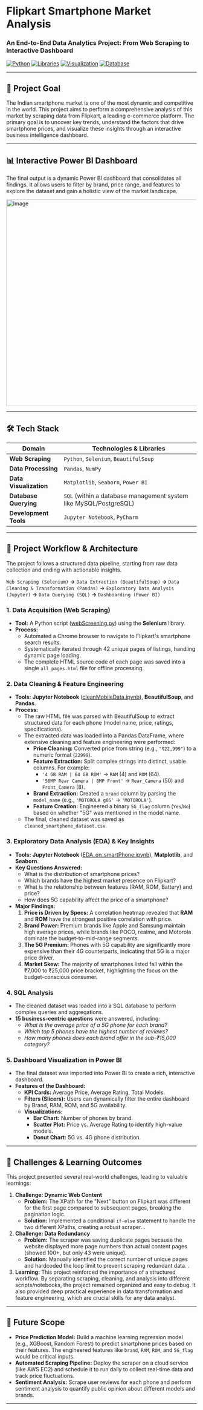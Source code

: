 # Flipkart Smartphone Market Analysis

### An End-to-End Data Analytics Project: From Web Scraping to Interactive Dashboard

[![Python](https://img.shields.io/badge/Python-3.9%2B-blue.svg)](https://www.python.org/downloads/)
[![Libraries](https://img.shields.io/badge/Libraries-Pandas%20%7C%20Selenium%20%7C%20Seaborn-brightgreen.svg)](https://pypi.org/)
[![Visualization](https://img.shields.io/badge/Dashboard-Power%20BI-yellow.svg)](https://powerbi.microsoft.com/)
[![Database](https://img.shields.io/badge/Database-SQL-lightgrey.svg)]()

---

## 🎯 Project Goal

The Indian smartphone market is one of the most dynamic and competitive in the world. This project aims to perform a comprehensive analysis of this market by scraping data from Flipkart, a leading e-commerce platform. The primary goal is to uncover key trends, understand the factors that drive smartphone prices, and visualize these insights through an interactive business intelligence dashboard.

---

## 📊 Interactive Power BI Dashboard

The final output is a dynamic Power BI dashboard that consolidates all findings. It allows users to filter by brand, price range, and features to explore the dataset and gain a holistic view of the market landscape.

<img width="967" height="546" alt="Image" src="https://github.com/user-attachments/assets/39743069-fff0-40d3-a379-7e6a200ff80b" />

---

## 🛠️ Tech Stack

| Domain                  | Technologies & Libraries                                     |
| ----------------------- | ------------------------------------------------------------ |
| **Web Scraping** | `Python`, `Selenium`, `BeautifulSoup`                        |
| **Data Processing** | `Pandas`, `NumPy`                                            |
| **Data Visualization** | `Matplotlib`, `Seaborn`, `Power BI`                          |
| **Database Querying** | `SQL` (within a database management system like MySQL/PostgreSQL) |
| **Development Tools** | `Jupyter Notebook`, `PyCharm`                                |

---

## 📂 Project Workflow & Architecture

The project follows a structured data pipeline, starting from raw data collection and ending with actionable insights.

`Web Scraping (Selenium)` **->** `Data Extraction (BeautifulSoup)` **->** `Data Cleaning & Transformation (Pandas)` **->** `Exploratory Data Analysis (Jupyter)` **->** `Data Querying (SQL)` **->** `Dashboarding (Power BI)`

### 1. Data Acquisition (Web Scraping)

* **Tool:** A Python script ([webScreening.py](https://github.com/Jaykishan-Patel/flipkart-smartphone-scraping-and-analysis/blob/main/Scripts/webScreening.py)) using the **Selenium** library.
* **Process:**
    * Automated a Chrome browser to navigate to Flipkart's smartphone search results.
    * Systematically iterated through 42 unique pages of listings, handling dynamic page loading.
    * The complete HTML source code of each page was saved into a single `all_pages.html` file for offline processing.

### 2. Data Cleaning & Feature Engineering

* **Tools:** **Jupyter Notebook** ([cleanMobileData.ipynb](https://github.com/Jaykishan-Patel/flipkart-smartphone-scraping-and-analysis/blob/main/Jupyter_Notebook/cleanMobileData.ipynb)), **BeautifulSoup**, and **Pandas**.
* **Process:**
    * The raw HTML file was parsed with BeautifulSoup to extract structured data for each phone (model name, price, ratings, specifications).
    * The extracted data was loaded into a Pandas DataFrame, where extensive cleaning and feature engineering were performed:
        * **Price Cleaning:** Converted price from string (e.g., `"₹22,999"`) to a numeric format (`22999`).
        * **Feature Extraction:** Split complex strings into distinct, usable columns. For example:
            * `'4 GB RAM | 64 GB ROM'` -> `RAM` (4) and `ROM` (64).
            * `'50MP Rear Camera | 8MP Front'` -> `Rear_Camera` (50) and `Front_Camera` (8).
        * **Brand Extraction:** Created a `brand` column by parsing the `model_name` (e.g., `'MOTOROLA g05'` -> `'MOTOROLA'`).
        * **Feature Creation:** Engineered a binary `5G_flag` column (`Yes`/`No`) based on whether "5G" was mentioned in the model name.
    * The final, cleaned dataset was saved as `cleaned_smartphone_dataset.csv`.

### 3. Exploratory Data Analysis (EDA) & Key Insights

* **Tools:** **Jupyter Notebook** ([EDA_on_smartPhone.ipynb](https://github.com/Jaykishan-Patel/flipkart-smartphone-scraping-and-analysis/blob/main/Jupyter_Notebook/EDA_on_smartPhone.ipynb)), **Matplotlib**, and **Seaborn**.
* **Key Questions Answered:**
    * What is the distribution of smartphone prices?
    * Which brands have the highest market presence on Flipkart?
    * What is the relationship between features (RAM, ROM, Battery) and price?
    * How does 5G capability affect the price of a smartphone?
* **Major Findings:**
    1.  **Price is Driven by Specs:** A correlation heatmap revealed that **RAM** and **ROM** have the strongest positive correlation with price.
    2.  **Brand Power:** Premium brands like Apple and Samsung maintain high average prices, while brands like POCO, realme, and Motorola dominate the budget-to-mid-range segments.
    3.  **The 5G Premium:** Phones with 5G capability are significantly more expensive than their 4G counterparts, indicating that 5G is a major price driver.
    4.  **Market Skew:** The majority of smartphones listed fall within the ₹7,000 to ₹25,000 price bracket, highlighting the focus on the budget-conscious consumer.

### 4. SQL Analysis

* The cleaned dataset was loaded into a SQL database to perform complex queries and aggregations.
* **15 business-centric questions** were answered, including:
    * *What is the average price of a 5G phone for each brand?*
    * *Which top 5 phones have the highest number of reviews?*
    * *How many phones does each brand offer in the sub-₹15,000 category?*

### 5. Dashboard Visualization in Power BI

* The final dataset was imported into Power BI to create a rich, interactive dashboard.
* **Features of the Dashboard:**
    * **KPI Cards:** Average Price, Average Rating, Total Models.
    * **Filters (Slicers):** Users can dynamically filter the entire dashboard by Brand, RAM, ROM, and 5G availability.
    * **Visualizations:**
        * **Bar Chart:** Number of phones by brand.
        * **Scatter Plot:** Price vs. Average Rating to identify high-value models.
        * **Donut Chart:** 5G vs. 4G phone distribution.

---

## 🧗 Challenges & Learning Outcomes

This project presented several real-world challenges, leading to valuable learnings:

1.  **Challenge: Dynamic Web Content**
    * **Problem:** The XPath for the "Next" button on Flipkart was different for the first page compared to subsequent pages, breaking the pagination logic.
    * **Solution:** Implemented a conditional `if-else` statement to handle the two different XPaths, creating a robust scraper.
    .
2.  **Challenge: Data Redundancy**
    * **Problem:** The scraper was saving duplicate pages because the website displayed more page numbers than actual content pages (showed 100+, but only 43 were unique).
    * **Solution:** Manually identified the correct number of unique pages and hardcoded the loop limit to prevent scraping redundant data.
    .
3.  **Learning:** This project reinforced the importance of a structured workflow. By separating scraping, cleaning, and analysis into different scripts/notebooks, the project remained organized and easy to debug. It also provided deep practical experience in data transformation and feature engineering, which are crucial skills for any data analyst.

---

## 🚀 Future Scope

* **Price Prediction Model:** Build a machine learning regression model (e.g., XGBoost, Random Forest) to predict smartphone prices based on their features. The engineered features like `brand`, `RAM`, `ROM`, and `5G_flag` would be critical inputs.
* **Automated Scraping Pipeline:** Deploy the scraper on a cloud service (like AWS EC2) and schedule it to run daily to collect real-time data and track price fluctuations.
* **Sentiment Analysis:** Scrape user reviews for each phone and perform sentiment analysis to quantify public opinion about different models and brands.

---

